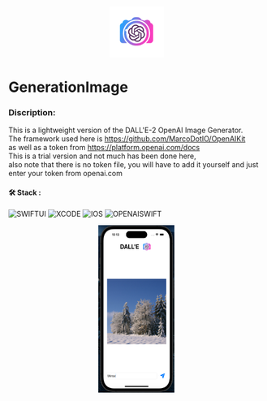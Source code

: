 <p align="center">
<img src="GenerationImage/Assets.xcassets/openAI.imageset/imageOpen.png" width="107" height="100"/>   
</p>

# GenerationImage

### Discription:
This is a lightweight version of the DALL'E-2 OpenAI Image Generator.</br>The framework used here is https://github.com/MarcoDotIO/OpenAIKit
</br>as well as a token from https://platform.openai.com/docs</br>
This is a trial version and not much has been done here,</br>also note that there is no token file, you will have to add it yourself and just enter your token from openai.com

#### :hammer_and_wrench: Stack :

![SWIFTUI](https://img.shields.io/badge/-SWIFTUI-blue)
![XCODE](https://img.shields.io/badge/-XCODE-blueviolet)
![IOS](https://img.shields.io/badge/-iOS-blue)
![OPENAISWIFT](https://img.shields.io/badge/-OPENAISWIFT-orange)


<p align="center">
<img src="Снимок экрана 2023-03-06 в 22.13.14.png" width="150" height="330"/>                                                                                                                                  
</p>
